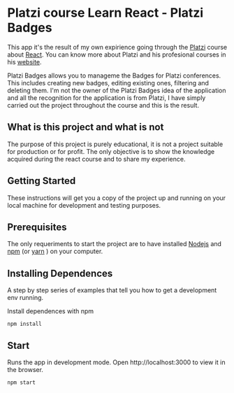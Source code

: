 # Platzi course Learn React - Platzi Badges

This app it's the result of my own expirience going through the [Platzi](https://platzi.com/) course about [React](https://reactjs.org/). You can know more about Platzi and his profesional courses in his [website](https://platzi.com/).

Platzi Badges allows you to manageme the Badges for Platzi conferences. This includes creating new badges, editing existing ones, filtering and deleting them. I'm not the owner of the Platzi Badges idea of the application and all the recognition for the application is from Platzi, I have simply carried out the project throughout the course and this is the result.

## What is this project and what is not

The purpose of this project is purely educational, it is not a project suitable for production or for profit. The only objective is to show the knowledge acquired during the react course and to share my experience.

## Getting Started 

These instructions will get you a copy of the project up and running on your local machine for development and testing purposes.

## Prerequisites

The only requeriments to start the project are to have installed [Nodejs](https://nodejs.org) and [npm](https://www.npmjs.com/get-npm) (or [yarn](https://yarnpkg.com/) ) on your computer. 

## Installing Dependences

A step by step series of examples that tell you how to get a development env running.

Install dependences with npm

```
npm install
```


## Start

Runs the app in development mode.
Open http://localhost:3000 to view it in the browser.

```
npm start
```

